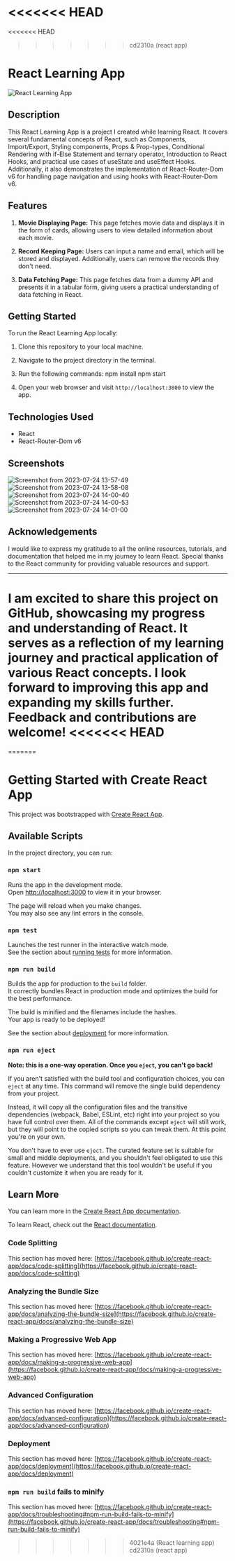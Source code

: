 <<<<<<< HEAD
=======
<<<<<<< HEAD
>>>>>>> cd2310a (react app)
# React Learning App

![React Learning App](path/to/your/image.png)

## Description

This React Learning App is a project I created while learning React. It covers several fundamental concepts of React, such as Components, Import/Export, Styling components, Props & Prop-types, Conditional Rendering with if-Else Statement and ternary operator, Introduction to React Hooks, and practical use cases of useState and useEffect Hooks. Additionally, it also demonstrates the implementation of React-Router-Dom v6 for handling page navigation and using hooks with React-Router-Dom v6.


## Features

1. **Movie Displaying Page:** This page fetches movie data and displays it in the form of cards, allowing users to view detailed information about each movie.

2. **Record Keeping Page:** Users can input a name and email, which will be stored and displayed. Additionally, users can remove the records they don't need.

3. **Data Fetching Page:** This page fetches data from a dummy API and presents it in a tabular form, giving users a practical understanding of data fetching in React.

## Getting Started

To run the React Learning App locally:

1. Clone this repository to your local machine.
2. Navigate to the project directory in the terminal.
3. Run the following commands:
npm install
npm start

4. Open your web browser and visit `http://localhost:3000` to view the app.

## Technologies Used

- React
- React-Router-Dom v6

## Screenshots
![Screenshot from 2023-07-24 13-57-49](https://github.com/PratikHGhadge/React-Learning-App/assets/93422248/3a439026-7614-415b-8adf-898be72dda20)
![Screenshot from 2023-07-24 13-58-08](https://github.com/PratikHGhadge/React-Learning-App/assets/93422248/1b830ae5-8fff-48d6-b0b4-21825a195273)
![Screenshot from 2023-07-24 14-00-40](https://github.com/PratikHGhadge/React-Learning-App/assets/93422248/58463ffa-efd2-474f-8a70-1aea8555c51a)
![Screenshot from 2023-07-24 14-00-53](https://github.com/PratikHGhadge/React-Learning-App/assets/93422248/eac75db9-0cfe-4c8a-8ae1-0386a9f5b173)
![Screenshot from 2023-07-24 14-01-00](https://github.com/PratikHGhadge/React-Learning-App/assets/93422248/9a9f039e-0a29-4372-a842-7fa2715d038c)



## Acknowledgements

I would like to express my gratitude to all the online resources, tutorials, and documentation that helped me in my journey to learn React. Special thanks to the React community for providing valuable resources and support.

---

I am excited to share this project on GitHub, showcasing my progress and understanding of React. It serves as a reflection of my learning journey and practical application of various React concepts. I look forward to improving this app and expanding my skills further. Feedback and contributions are welcome!
<<<<<<< HEAD
=======
=======
# Getting Started with Create React App

This project was bootstrapped with [Create React App](https://github.com/facebook/create-react-app).

## Available Scripts

In the project directory, you can run:

### `npm start`

Runs the app in the development mode.\
Open [http://localhost:3000](http://localhost:3000) to view it in your browser.

The page will reload when you make changes.\
You may also see any lint errors in the console.

### `npm test`

Launches the test runner in the interactive watch mode.\
See the section about [running tests](https://facebook.github.io/create-react-app/docs/running-tests) for more information.

### `npm run build`

Builds the app for production to the `build` folder.\
It correctly bundles React in production mode and optimizes the build for the best performance.

The build is minified and the filenames include the hashes.\
Your app is ready to be deployed!

See the section about [deployment](https://facebook.github.io/create-react-app/docs/deployment) for more information.

### `npm run eject`

**Note: this is a one-way operation. Once you `eject`, you can't go back!**

If you aren't satisfied with the build tool and configuration choices, you can `eject` at any time. This command will remove the single build dependency from your project.

Instead, it will copy all the configuration files and the transitive dependencies (webpack, Babel, ESLint, etc) right into your project so you have full control over them. All of the commands except `eject` will still work, but they will point to the copied scripts so you can tweak them. At this point you're on your own.

You don't have to ever use `eject`. The curated feature set is suitable for small and middle deployments, and you shouldn't feel obligated to use this feature. However we understand that this tool wouldn't be useful if you couldn't customize it when you are ready for it.

## Learn More

You can learn more in the [Create React App documentation](https://facebook.github.io/create-react-app/docs/getting-started).

To learn React, check out the [React documentation](https://reactjs.org/).

### Code Splitting

This section has moved here: [https://facebook.github.io/create-react-app/docs/code-splitting](https://facebook.github.io/create-react-app/docs/code-splitting)

### Analyzing the Bundle Size

This section has moved here: [https://facebook.github.io/create-react-app/docs/analyzing-the-bundle-size](https://facebook.github.io/create-react-app/docs/analyzing-the-bundle-size)

### Making a Progressive Web App

This section has moved here: [https://facebook.github.io/create-react-app/docs/making-a-progressive-web-app](https://facebook.github.io/create-react-app/docs/making-a-progressive-web-app)

### Advanced Configuration

This section has moved here: [https://facebook.github.io/create-react-app/docs/advanced-configuration](https://facebook.github.io/create-react-app/docs/advanced-configuration)

### Deployment

This section has moved here: [https://facebook.github.io/create-react-app/docs/deployment](https://facebook.github.io/create-react-app/docs/deployment)

### `npm run build` fails to minify

This section has moved here: [https://facebook.github.io/create-react-app/docs/troubleshooting#npm-run-build-fails-to-minify](https://facebook.github.io/create-react-app/docs/troubleshooting#npm-run-build-fails-to-minify)
>>>>>>> 4021e4a (React learning app)
>>>>>>> cd2310a (react app)
